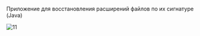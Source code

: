 Приложение для восстановления расширений файлов по их сигнатуре (Java)

![11](https://github.com/user-attachments/assets/081777f0-9e9b-4e83-b643-98e8bf26cf7c)
